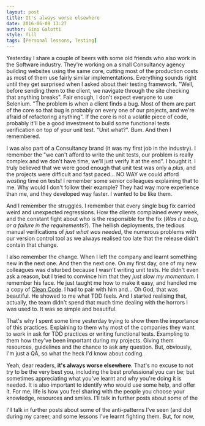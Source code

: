 ```yaml
---
layout: post
title: It's always worse elsewhere
date: 2016-06-09 13:27
author: Gino Galotti
style: fill
tags: [Personal lessons, Testing]
---
```

Yesterday I share a couple of beers with some old friends who also work in the Software industry. They're working on a small Consultancy agency building websites using the same core, cutting most of the production costs as most of them use fairly similar implementations. Everything sounds right until they get surprised when I asked about their testing framework. "Well, before sending them to the client, we navigate through the site checking that anything breaks". Fair enough, I don't expect everyone to use Selenium. "The problem is when a client finds a bug. Most of them are part of the core so that bug is probably on every one of our projects, and we're afraid of refactoring anything". If the core is not a volatile piece of code, probably it'll be a good investment to build some functional tests verification on top of your unit test. "Unit what?". Bum. And then I remembered.

I was also part of a Consultancy brand (it was my first job in the industry). I remember the "we can't afford to write the unit tests, our problem is really complex and we don't have time, we'll just verify it at the end". I bought it. I truly believed that we were good enough that unit test was only a _plus_, and the projects were difficult and fast paced... NO WAY we could afford _wasting_ time on tests! I remember some senior colleagues explaining that to me. Why would I don't follow their example? They had way more experience than me, and they developed way faster. I wanted to be like them.

And I remember the struggles. I remember that every single bug fix carried weird and unexpected regressions. How the clients complained every week, and the constant fight about who is the responsible for the fix (_Was it a bug, or a failure in the requirements_?). The hellish deployments, the tedious manual verifications of _just what was needed_, the numerous problems with our version control tool as we always realised too late that the release didn't contain that change.

I also remember the change. When I left the company and learnt something new in the next one. And then the next one. On my first day, one of my new colleagues was disturbed because I wasn't writing unit tests. He didn't even ask a reason, but I tried to convince him that they _just slow my momentum_. I remember his face. He just taught me how to make it easy, and handled me a copy of [Clean Code](http://www.amazon.co.uk/Clean-Code-Handbook-Software-Craftsmanship/dp/0132350882). I had to pair with him and... Oh God, that was beautiful. He showed to me what TDD feels. And I started realising that, actually, the team didn't spend that much time dealing with the horrors I was used to. It was so simple and beautiful.

That's why I spent some time yesterday trying to show them the importance of this practices. Explaining to them why most of the companies they want to work in ask for TDD practices or writing functional tests. Exampling to them how they've been important during my projects. Giving them resources, guidelines and the chance to ask any question. But, obviously, I'm just a QA, so what the heck I'd know about coding.

Yeah, dear readers, **it's always worse elsewhere**. That's no excuse to not try to be the very best you, including the best professional you can be; but sometimes appreciating what you've learnt and why you're doing it is needed. It is also important to identify who would use some help, and offer it. For me, life is how you feel sharing with the people you choose your knowledge, resources and smiles. I'll talk in further posts about some of the

I'll talk in further posts about some of the anti-patterns I've seen (and do) during my career, and some lessons I've learnt fighting them. But, for now,
